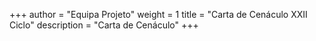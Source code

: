 +++
author = "Equipa Projeto"
weight = 1
title = "Carta de Cenáculo XXII Ciclo"
description = "Carta de Cenáculo"
+++

